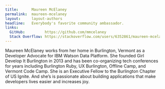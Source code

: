 ```yaml
---
title:      Maureen McElaney
permalink:  maureen-mcelaney
layout:     layout-authors
headline:   Everybody's favorite community ambassador.
links: 
  GitHub:         https://github.com/mmcelaney
  Stack Overflow: https://stackoverflow.com/users/6352861/maureen-mcelaney
---
```


Maureen McElaney works from her home in Burlington, Vermont as a Developer Advocate for IBM Watson Data Platform. She founded Girl Develop It Burlington in 2013 and has been co-organizing tech conferences for years including Burlington Ruby, UX Burlington, Offline Camp, and Vermont Code Camp. She is an Executive Fellow to the Burlington Chapter of US Ignite. And she’s is passionate about building applications that make developers lives easier and increases joy.